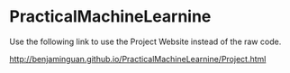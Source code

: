 # PracticalMachineLearnine
Use the following link to use the Project Website instead of the raw code.

http://benjaminguan.github.io/PracticalMachineLearnine/Project.html
